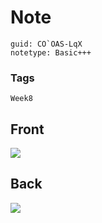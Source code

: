 # Note
```
guid: CO`OAS-LqX
notetype: Basic+++
```

### Tags
```
Week8
```

## Front
<img src="paste-16532f33dcdcd3abb612f175a526f05877aebd02.jpg">

## Back
<img src="paste-36495f55f89f89f520df1fef675645fe51e313f1.jpg">
